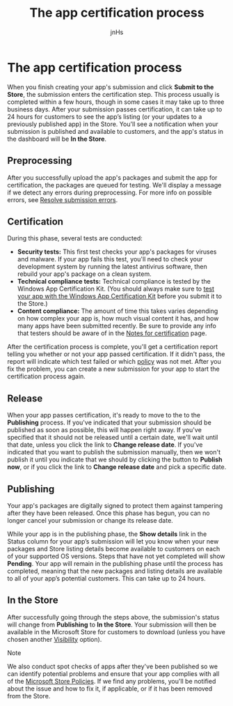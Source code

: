 ﻿---
author: jnHs
Description: When you finish creating your app's submission and click Submit to the Store, the submission enters the certification step.
title: The app certification process
ms.assetid: 0DCB4344-224D-4E5A-899F-FF7A89F23DBC
ms.author: wdg-dev-content
ms.date: 03/09/2018
ms.topic: article
ms.prod: windows
ms.technology: uwp
keywords: windows 10, uwp, publishing, preprocessing, certification, release, pending, submit, publish, status
ms.localizationpriority: high
---

# The app certification process

When you finish creating your app's submission and click **Submit to the Store**, the submission enters the certification step. This process usually is completed within a few hours, though in some cases it may take up to three business days. After your submission passes certification, it can take up to 24 hours for customers to see the app’s listing (or your updates to a previously published app) in the Store. You'll see a notification when your submission is published and available to customers, and the app's status in the dashboard will be **In the Store**.

## Preprocessing

After you successfully upload the app's packages and submit the app for certification, the packages are queued for testing. We'll display a message if we detect any errors during preprocessing. For more info on possible errors, see [Resolve submission errors](resolve-submission-errors.md).

## Certification

During this phase, several tests are conducted:

-   **Security tests:** This first test checks your app's packages for viruses and malware. If your app fails this test, you'll need to check your development system by running the latest antivirus software, then rebuild your app's package on a clean system.
-   **Technical compliance tests:** Technical compliance is tested by the Windows App Certification Kit. (You should always make sure to [test your app with the Windows App Certification Kit](../debug-test-perf/windows-app-certification-kit.md) before you submit it to the Store.)
-   **Content compliance:** The amount of time this takes varies depending on how complex your app is, how much visual content it has, and how many apps have been submitted recently. Be sure to provide any info that testers should be aware of in the [Notes for certification](notes-for-certification.md) page.

After the certification process is complete, you'll get a certification report telling you whether or not your app passed certification. If it didn't pass, the report will indicate which test failed or which [policy](https://docs.microsoft.com/legal/windows/agreements/store-policies) was not met. After you fix the problem, you can create a new submission for your app to start the certification process again.

## Release

When your app passes certification, it's ready to move to the to the **Publishing** process. If you've indicated that your submission should be published as soon as possible, this will happen right away. If you've specified that it should not be released until a certain date, we'll wait until that date, unless you click the link to **Change release date**. If you've indicated that you want to publish the submission manually, then we won't publish it until you indicate that we should by clicking the button to **Publish now**, or if you click the link to **Change release date** and pick a specific date.

## Publishing

Your app's packages are digitally signed to protect them against tampering after they have been released. Once this phase has begun, you can no longer cancel your submission or change its release date.

While your app is in the publishing phase, the **Show details** link in the Status column for your app’s submission will let you know when your new packages and Store listing details become available to customers on each of your supported OS versions. Steps that have not yet completed will show **Pending**. Your app will remain in the publishing phase until the process has completed, meaning that the new packages and listing details are available to all of your app’s potential customers. This can take up to 24 hours. 

## In the Store 

After successfully going through the steps above, the submission's status will change from **Publishing** to **In the Store**. Your submission will then be available in the Microsoft Store for customers to download (unless you have chosen another [Visibility](set-app-pricing-and-availability.md#visibility) option). 

> [!NOTE]
> We also conduct spot checks of apps after they've been published so we can identify potential problems and ensure that your app complies with all of the [Microsoft Store Policies](https://docs.microsoft.com/legal/windows/agreements/store-policies). If we find any problems, you'll be notified about the issue and how to fix it, if applicable, or if it has been removed from the Store.

 

 

 




